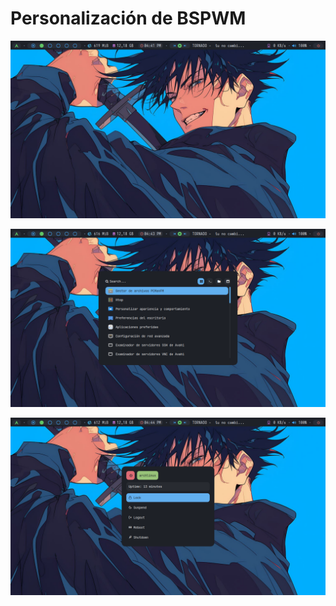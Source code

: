# Personalización de BSPWM

![Entorno BSPWM 1](./doc/images/bspwm1.png)

![Entorno BSPWM 2](./doc/images/bspwm2.png)

![Entorno BSPWM 3](./doc/images/bspwm3.png)

